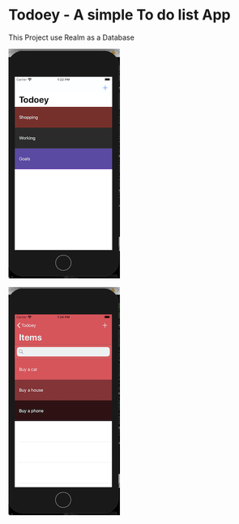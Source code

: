 # Todoey - A simple To do list App
This Project use Realm as a Database

![Image 1](https://github.com/EdwardPhaniOS/Todoey/blob/master/Todoey/Images/Screen%20Shot%202020-04-29%20at%2013.22.25.png)

![Image 2](https://github.com/EdwardPhaniOS/Todoey/blob/master/Todoey/Images/Screen%20Shot%202020-04-29%20at%2013.24.35.png)


